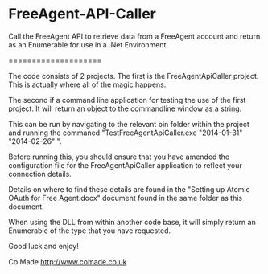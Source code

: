 FreeAgent-API-Caller
====================

Call the FreeAgent API to retrieve data from a FreeAgent account and return as an Enumerable for use in a .Net Environment. 

====================

The code consists of 2 projects. The first is the FreeAgentApiCaller project. This is actually where all of the magic happens. 

The second if a command line application for testing the use of the first project. It will return an object to the commandline window as a string. 

This can be run by navigating to the relevant bin folder within the project and running the commaned "TestFreeAgentApiCaller.exe "2014-01-31" "2014-02-26" ". 

Before running this, you should ensure that you have amended the configuration file for the FreeAgentApiCaller application to reflect your connection details. 

Details on where to find these details are found in the "Setting up Atomic OAuth for Free Agent.docx" document found in the same folder as this document. 

When using the DLL from within another code base, it will simply return an Enumerable of the type that you have requested.

Good luck and enjoy! 

Co Made
http://www.comade.co.uk